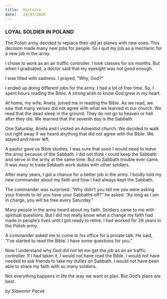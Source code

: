 ```yaml
---
title:  Histoire
date:   24/07/2020
---
```


### LOYAL SOLDIER IN POLAND

The Polish army decided to replace their old jet planes with new ones. This decision made many new jobs for people. So I quit my job as a mechanic for a new job in the army.

I chose to work as an air traffic controller. I took classes for six months. But when I graduated, a doctor said that my eyesight was not good enough.

I was filled with sadness. I prayed, “Why, God?”

I ended up doing different jobs for the army. I had a lot of free time. So, I spent hours reading the Bible. A strong wish to know God grew in my heart.

At home, my wife, Aneta, joined me in reading the Bible. As we read, we saw that many verses did not agree with what we learned in our church. We read that the dead sleep in the ground. They do not go to heaven or hell after they die. We learned that the seventh day is the Sabbath.

One Saturday, Aneta and I visited an Adventist church. We decided to walk out right away if we heard anything that did not agree with the Bible. We stayed and never left.

A pastor gave us Bible studies. I was sure that soon I would need to leave the army because of the Sabbath. I did not think I could keep the Sabbath and serve in the army at the same time. But no Sabbath trouble ever came. It was easy to trade Sabbath work duties with other soldiers.

After many years, I got a chance for a better job in the army. I boldly told my new commander about my faith and how I had always kept the Sabbath.

The commander was surprised. “Why didn’t you tell me you were asking your friends to let you have your Sabbaths off?” he asked. “As long as I am in charge, you will be free every Saturday.”

Many people in the army heard about my faith. Soldiers came to me with spiritual questions. But I did not really know what a change my faith had made in people’s lives until I got ready to retire. I had worked for 29 years in the Polish army.

A commander asked me to come to his office for a private talk. He said, “I’ve started to read the Bible. I have some questions for you.”

Now I understand why God did not let me get the job as an air traffic controller. If I had taken it, I would not have read the Bible. I would not have needed to ask friends to take my duties on Sabbath. I would not have been able to share my faith with so many soldiers.

Not everything happens in life the way we want or plan. But God’s plans are best.

_by Slawomir Pacek_

